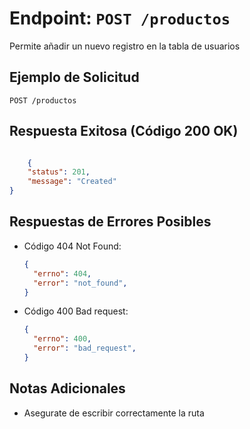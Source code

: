 # Endpoint: `POST /productos`

Permite añadir un nuevo registro en la tabla de usuarios
## Ejemplo de Solicitud
```http
POST /productos
```

## Respuesta Exitosa (Código 200 OK)
```json

    {
    "status": 201,
    "message": "Created"
}
```

## Respuestas de Errores Posibles
- Código 404 Not Found:

  ```json
  {
    "errno": 404,
    "error": "not_found",
  }
  ```

- Código 400 Bad request:
  ```json
  {
    "errno": 400,
    "error": "bad_request",
  }
  ``` 

## Notas Adicionales

- Asegurate de escribir correctamente la ruta
